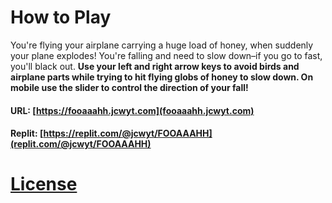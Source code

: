 # How to Play
You're flying your airplane carrying a huge load of honey, when suddenly your plane explodes! You're falling and need to slow down–if you go to fast, you'll black out. **Use your left and right arrow keys to avoid birds and airplane parts while trying to hit flying globs of honey to slow down. On mobile use the slider to control the direction of your fall!**
#### URL: [https://fooaaahh.jcwyt.com](fooaaahh.jcwyt.com)
#### Replit: [https://replit.com/@jcwyt/FOOAAAHH](replit.com/@jcwyt/FOOAAAHH)

# [License](https://github.com/JonahKC/FOOAAAHH/blob/main/LICENSE.md)

